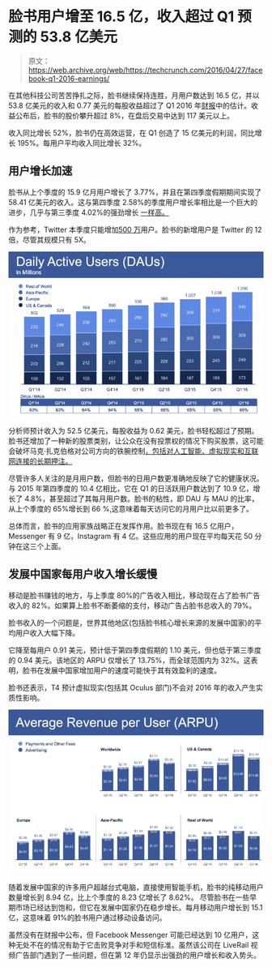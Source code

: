 # 脸书用户增至 16.5 亿，收入超过 Q1 预测的 53.8 亿美元

> 原文：<https://web.archive.org/web/https://techcrunch.com/2016/04/27/facebook-q1-2016-earnings/>

在其他科技公司苦苦挣扎之际，脸书继续保持连胜，月用户数达到 16.5 亿，并以 53.8 亿美元的收入和 0.77 美元的每股收益超过了 Q1 2016 年[财报](https://web.archive.org/web/20230407012540/http://investor.fb.com/releasedetail.cfm?ReleaseID=967167)中的估计。收益公布后，脸书的股价攀升超过 8%，在盘后交易中达到 117 美元以上。

收入同比增长 52%，脸书仍在高效运营，在 Q1 创造了 15 亿美元的利润，同比增长 195%。每用户平均收入同比增长 32%。

## 用户增长加速

脸书从上个季度的 15.9 亿月用户增长了 3.77%，并且在第四季度假期期间实现了 58.41 亿美元的收入。这与第四季度 2.58%的季度用户增长率相比是一个巨大的进步，几乎与第三季度 4.02%的强劲增长 [一样高。](https://web.archive.org/web/20230407012540/https://techcrunch.com/2015/11/04/facebook-earnings-q3-2015)

作为参考，Twitter 本季度只能增加[500 万](https://web.archive.org/web/20230407012540/https://techcrunch.com/2016/04/26/twitter-reports-mixed-q1-on-sales-of-595m-ep-of-0-15-and-a-sluggish-310m-maus/)用户。脸书的新增用户是 Twitter 的 12 倍，尽管其规模只有 5X。

![Screen Shot 2016-04-27 at 1.40.16 PM](img/8ba16ed316a88059a612527bbf8fdf52.png)

分析师预计收入为 52.5 亿美元，每股收益为 0.62 美元，脸书轻松超过了预期。脸书还增加了一种新的股票类别，让公众在没有投票权的情况下购买股票，这可能会破坏马克·扎克伯格对公司方向的铁腕控制[，包括对人工智能、虚拟现实和互联网连接的长期押注。](https://web.archive.org/web/20230407012540/http://newsroom.fb.com/news/2016/04/marknote/)

尽管许多人关注的是月用户数，但脸书的日用户数更准确地反映了它的健康状况。与 2015 年第四季度的 10.4 亿相比，它在 Q1 的日活跃用户数达到了 10.9 亿，增长了 4.8%，甚至超过了其每月用户数。脸书的粘性，即 DAU 与 MAU 的比率，从上个季度的 65%增长到 66 %,这意味着每天访问它的月用户比以前更多了。

总体而言，脸书的应用家族战略正在发挥作用。脸书现在有 16.5 亿用户，Messenger 有 9 亿，Instagram 有 4 亿。这些应用的用户现在平均每天花 50 分钟在这三个上面。

## 发展中国家每用户收入增长缓慢

移动是脸书赚钱的地方，与上季度 80%的广告收入相比，移动现在占了脸书广告收入的 82%。如果算上脸书不断萎缩的支付，移动广告占脸书总收入的 79%。

脸书收入的一个问题是，世界其他地区(包括脸书核心增长来源的发展中国家)的平均用户收入大幅下降。

它降至每用户 0.91 美元，预计低于第四季度假期的 1.10 美元，但也低于第三季度的 0.94 美元。该地区的 ARPU 仅增长了 13.75%，而全球范围内为 32%。这表明，脸书在发展中国家增加用户的速度可能快于其有效盈利的速度。

脸书还表示，T4 预计虚拟现实(包括其 Oculus 部门)不会对 2016 年的收入产生实质性影响。

![Screen Shot 2016-04-27 at 1.22.37 PM](img/526b9ae9c37d04924f30dec349a21407.png)

随着发展中国家的许多用户超越台式电脑，直接使用智能手机，脸书的纯移动用户数量增长到 8.94 亿，比上个季度的 8.23 亿增长了 8.62%。 尽管脸书在一些早期市场已经达到饱和，但它在发展中国家仍在稳步增长。每月移动用户增长到 15.1 亿，这意味着 91%的脸书用户通过移动设备访问。

虽然没有在财报中公布，但 Facebook Messenger 可能已经达到 10 亿用户，这种无处不在的情况有助于它击败竞争对手和短信标准。虽然该公司在 LiveRail 视频广告部门遇到了一些问题，但在第 12 年仍显示出强劲的用户增长和收入势头。